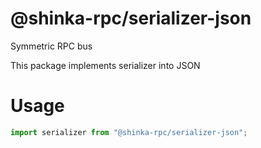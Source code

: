 # @shinka-rpc/serializer-json

Symmetric RPC bus

This package implements serializer into JSON

# Usage

```typescript
import serializer from "@shinka-rpc/serializer-json";
```
